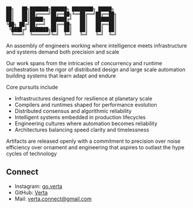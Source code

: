 ```
██╗   ██╗███████╗██████╗ ████████╗ █████╗ 
██║   ██║██╔════╝██╔══██╗╚══██╔══╝██╔══██╗
██║   ██║█████╗  ██████╔╝   ██║   ███████║
╚██╗ ██╔╝██╔══╝  ██╔══██╗   ██║   ██╔══██║
 ╚████╔╝ ███████╗██║  ██║   ██║   ██║  ██║
  ╚═══╝  ╚══════╝╚═╝  ╚═╝   ╚═╝   ╚═╝  ╚═╝
```

An assembly of engineers working where intelligence meets infrastructure and systems demand both precision and scale

Our work spans from the intricacies of concurrency and runtime orchestration to the rigor of distributed design and large scale automation building systems that learn adapt and endure

Core pursuits include

* Infrastructures designed for resilience at planetary scale
* Compilers and runtimes shaped for performance evolution
* Distributed consensus and algorithmic reliability
* Intelligent systems embedded in production lifecycles
* Engineering cultures where automation becomes reliability
* Architectures balancing speed clarity and timelessness

Artifacts are released openly with a commitment to precision over noise efficiency over ornament and engineering that aspires to outlast the hype cycles of technology

## Connect

* Instagram: [go.verta](https://instagram.com/go.verta)
* GitHub: [Verta](https://github.com/Verta)
* Mail: [verta.connect@gmail.com](mailto:verta.connect@gmail.com)
